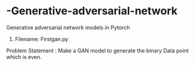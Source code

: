 # -Generative-adversarial-network
 Generative adversarial network models in Pytorch


1. Filename: Firstgan.py

Problem Statement : Make a GAN model to generate the binary Data point which is even. 

